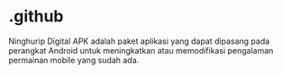 # .github
Ninghurip Digital APK adalah paket aplikasi yang dapat dipasang pada perangkat Android untuk meningkatkan atau memodifikasi pengalaman permainan mobile yang sudah ada.

